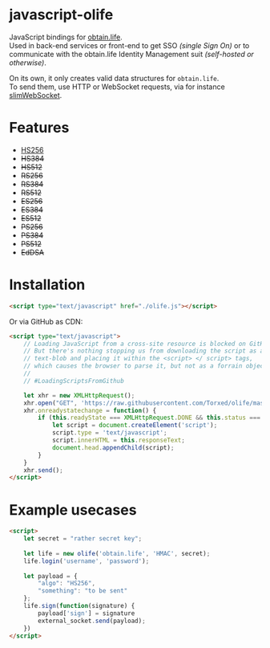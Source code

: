 # javascript-olife
JavaScript bindings for [obtain.life](https://github.com/Torxed/obtain.life).<br>
Used in back-end services or front-end to get SSO *(single Sign On)* or to communicate with the obtain.life Identity Management suit *(self-hosted or otherwise)*.

On its own, it only creates valid data structures for `obtain.life`.<br>
To send them, use HTTP or WebSocket requests, via for instance [slimWebSocket](https://github.com/Torxed/slimWebSocket).

# Features

 * [HS256](https://github.com/Torxed/javascript-olife/wiki/HS256)
 * <strike>HS384</strike>
 * <strike>HS512</strike>
 * <strike>RS256</strike>
 * <strike>RS384</strike>
 * <strike>RS512</strike>
 * <strike>ES256</strike>
 * <strike>ES384</strike>
 * <strike>ES512</strike>
 * <strike>PS256</strike>
 * <strike>PS384</strike>
 * <strike>PS512</strike>
 * <strike>EdDSA</strike>

# Installation

```html
<script type="text/javascript" href="./olife.js"></script>
```

Or via GitHub as CDN:

```html
<script type="text/javascript">
	// Loading JavaScript from a cross-site resource is blocked on GitHub.
	// But there's nothing stopping us from downloading the script as a
	// text-blob and placing it within the <script> </ script> tags,
	// which causes the browser to parse it, but not as a forrain object.
	//
	// #LoadingScriptsFromGithub

	let xhr = new XMLHttpRequest();
	xhr.open("GET", 'https://raw.githubusercontent.com/Torxed/olife/master/olife.js', true);
	xhr.onreadystatechange = function() {
		if (this.readyState === XMLHttpRequest.DONE && this.status === 200) {
			let script = document.createElement('script');
			script.type = 'text/javascript';
			script.innerHTML = this.responseText;
			document.head.appendChild(script);
		}
	}
	xhr.send();
</script>
```
# Example usecases

```html
<script>
	let secret = "rather secret key";
  
	let life = new olife('obtain.life', 'HMAC', secret);
	life.login('username', 'password');
	
	let payload = {
		"algo": "HS256",
		"something": "to be sent"
	};
	life.sign(function(signature) {
		payload['sign'] = signature
		external_socket.send(payload);
	})
</script>
```